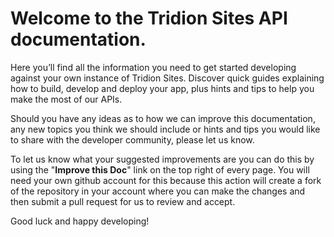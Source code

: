 # Welcome to the Tridion Sites API documentation.

Here you’ll find all the information you need to get started developing against your own instance of Tridion Sites. Discover quick guides explaining how to build, develop and deploy your app, plus hints and tips to help you make the most of our APIs.

Should you have any ideas as to how we can improve this documentation, any new topics you think we should include or hints and tips you would like to share with the developer community, please let us know. 

To let us know what your suggested improvements are you can do this by using the "**Improve this Doc**" link on the top right of every page.  You will need your own github account for this because this action will create a fork of the repository in your account where you can make the changes and then submit a pull request for us to review and accept.

Good luck and happy developing!
